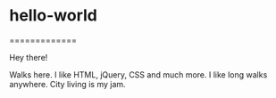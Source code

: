 # hello-world
=============

Hey there!

Walks here. I like HTML, jQuery, CSS and much more.
I like long walks anywhere. City living is my jam.
